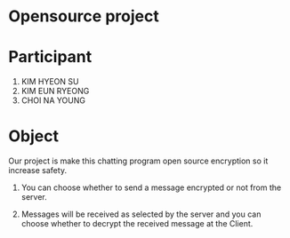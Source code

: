 # Opensource project

# Participant 
1. KIM HYEON SU
2. KIM EUN RYEONG
3. CHOI NA YOUNG

# Object
Our project is make this chatting program open source encryption so it increase safety.
1. You can choose whether to send a message encrypted or not from the server.

2. Messages will be received as selected by the server and you can choose whether to decrypt the received message at the Client.





